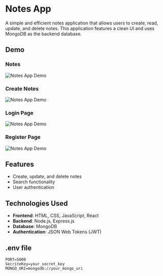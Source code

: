 # Notes App

A simple and efficient notes application that allows users to create, read, update, and delete notes. This application features a clean UI and uses MongoDB as the backend database.

## Demo

### Notes
![Notes App Demo](https://github.com/user-attachments/assets/1c5ff29f-8502-466a-8b28-4e703536cb46)

### Create Notes
![Notes App Demo](https://github.com/user-attachments/assets/16919bdf-1ef6-4781-ba5f-6c918f1d529e)

### Login Page
![Notes App Demo](https://github.com/user-attachments/assets/2facef7f-4abf-4d7c-b30b-7730a4678231)

### Register Page
![Notes App Demo](https://github.com/user-attachments/assets/9bfdcfeb-1f20-4008-957d-d5ea9ebce1ea)

## Features

- Create, update, and delete notes
- Search functionality
- User authentication

## Technologies Used

- **Frontend**: HTML, CSS, JavaScript, React 
- **Backend**: Node.js, Express.js
- **Database**: MongoDB
- **Authentication**: JSON Web Tokens (JWT)

## .env file
```
PORT=5000             
SecriteKey=your_secret_key  
MONGO_URI=mongodb://your_mongo_uri  
```

